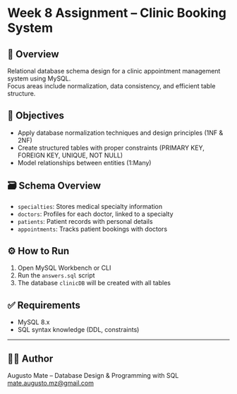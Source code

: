 # Week 8 Assignment – Clinic Booking System

## 📝 Overview

Relational database schema design for a clinic appointment management system using MySQL.  
Focus areas include normalization, data consistency, and efficient table structure.

## 📘 Objectives

- Apply database normalization techniques and design principles (1NF & 2NF)
- Create structured tables with proper constraints (PRIMARY KEY, FOREIGN KEY, UNIQUE, NOT NULL)
- Model relationships between entities (1:Many)

## 🗃️ Schema Overview

- `specialties`: Stores medical specialty information
- `doctors`: Profiles for each doctor, linked to a specialty
- `patients`: Patient records with personal details
- `appointments`: Tracks patient bookings with doctors

## ⚙️ How to Run

1. Open MySQL Workbench or CLI
2. Run the `answers.sql` script
3. The database `clinicDB` will be created with all tables

## ✅ Requirements

- MySQL 8.x
- SQL syntax knowledge (DDL, constraints)

---

## 👨‍💻 Author

Augusto Mate – Database Design & Programming with SQL  
mate.augusto.mz@gmail.com
